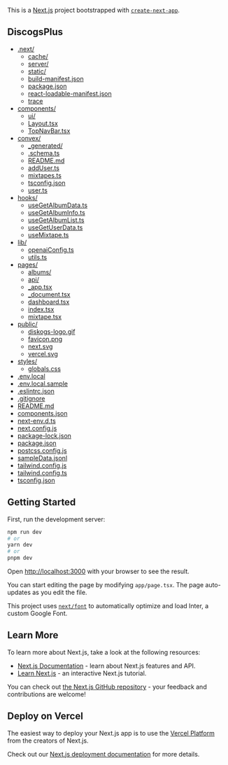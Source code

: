 This is a [Next.js](https://nextjs.org/) project bootstrapped with [`create-next-app`](https://github.com/vercel/next.js/tree/canary/packages/create-next-app).

## DiscogsPlus

* [.next/](./diskogsplus/.next)
  * [cache/](./diskogsplus/.next/cache)
  * [server/](./diskogsplus/.next/server)
  * [static/](./diskogsplus/.next/static)
  * [build-manifest.json](./diskogsplus/.next/build-manifest.json)
  * [package.json](./diskogsplus/.next/package.json)
  * [react-loadable-manifest.json](./diskogsplus/.next/react-loadable-manifest.json)
  * [trace](./diskogsplus/.next/trace)
* [components/](./diskogsplus/components)
  * [ui/](./diskogsplus/components/ui)
  * [Layout.tsx](./diskogsplus/components/Layout.tsx)
  * [TopNavBar.tsx](./diskogsplus/components/TopNavBar.tsx)
* [convex/](./diskogsplus/convex)
  * [_generated/](./diskogsplus/convex/_generated)
  * [.schema.ts](./diskogsplus/convex/.schema.ts)
  * [README.md](./diskogsplus/convex/README.md)
  * [addUser.ts](./diskogsplus/convex/addUser.ts)
  * [mixtapes.ts](./diskogsplus/convex/mixtapes.ts)
  * [tsconfig.json](./diskogsplus/convex/tsconfig.json)
  * [user.ts](./diskogsplus/convex/user.ts)
* [hooks/](./diskogsplus/hooks)
  * [useGetAlbumData.ts](./diskogsplus/hooks/useGetAlbumData.ts)
  * [useGetAlbumInfo.ts](./diskogsplus/hooks/useGetAlbumInfo.ts)
  * [useGetAlbumList.ts](./diskogsplus/hooks/useGetAlbumList.ts)
  * [useGetUserData.ts](./diskogsplus/hooks/useGetUserData.ts)
  * [useMixtape.ts](./diskogsplus/hooks/useMixtape.ts)
* [lib/](./diskogsplus/lib)
  * [openaiConfig.ts](./diskogsplus/lib/openaiConfig.ts)
  * [utils.ts](./diskogsplus/lib/utils.ts)
* [pages/](./diskogsplus/pages)
  * [albums/](./diskogsplus/pages/albums)
  * [api/](./diskogsplus/pages/api)
  * [_app.tsx](./diskogsplus/pages/_app.tsx)
  * [_document.tsx](./diskogsplus/pages/_document.tsx)
  * [dashboard.tsx](./diskogsplus/pages/dashboard.tsx)
  * [index.tsx](./diskogsplus/pages/index.tsx)
  * [mixtape.tsx](./diskogsplus/pages/mixtape.tsx)
* [public/](./diskogsplus/public)
  * [diskogs-logo.gif](./diskogsplus/public/diskogs-logo.gif)
  * [favicon.png](./diskogsplus/public/favicon.png)
  * [next.svg](./diskogsplus/public/next.svg)
  * [vercel.svg](./diskogsplus/public/vercel.svg)
* [styles/](./diskogsplus/styles)
  * [globals.css](./diskogsplus/styles/globals.css)
* [.env.local](./diskogsplus/.env.local)
* [.env.local.sample](./diskogsplus/.env.local.sample)
* [.eslintrc.json](./diskogsplus/.eslintrc.json)
* [.gitignore](./diskogsplus/.gitignore)
* [README.md](./diskogsplus/README.md)
* [components.json](./diskogsplus/components.json)
* [next-env.d.ts](./diskogsplus/next-env.d.ts)
* [next.config.js](./diskogsplus/next.config.js)
* [package-lock.json](./diskogsplus/package-lock.json)
* [package.json](./diskogsplus/package.json)
* [postcss.config.js](./diskogsplus/postcss.config.js)
* [sampleData.jsonl](./diskogsplus/sampleData.jsonl)
* [tailwind.config.js](./diskogsplus/tailwind.config.js)
* [tailwind.config.ts](./diskogsplus/tailwind.config.ts)
* [tsconfig.json](./diskogsplus/tsconfig.json)

## Getting Started

First, run the development server:

```bash
npm run dev
# or
yarn dev
# or
pnpm dev
```

Open [http://localhost:3000](http://localhost:3000) with your browser to see the result.

You can start editing the page by modifying `app/page.tsx`. The page auto-updates as you edit the file.

This project uses [`next/font`](https://nextjs.org/docs/basic-features/font-optimization) to automatically optimize and load Inter, a custom Google Font.

## Learn More

To learn more about Next.js, take a look at the following resources:

- [Next.js Documentation](https://nextjs.org/docs) - learn about Next.js features and API.
- [Learn Next.js](https://nextjs.org/learn) - an interactive Next.js tutorial.

You can check out [the Next.js GitHub repository](https://github.com/vercel/next.js/) - your feedback and contributions are welcome!

## Deploy on Vercel

The easiest way to deploy your Next.js app is to use the [Vercel Platform](https://vercel.com/new?utm_medium=default-template&filter=next.js&utm_source=create-next-app&utm_campaign=create-next-app-readme) from the creators of Next.js.

Check out our [Next.js deployment documentation](https://nextjs.org/docs/deployment) for more details.
